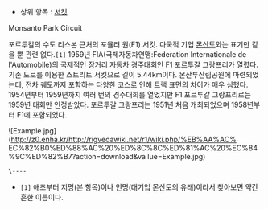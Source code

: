   * 상위 항목 : [서킷](%EC%84%9C%ED%82%B7.md)  

Monsanto Park Circuit

포르투갈의 수도 리스본 근처의 포뮬러 원(F1) 서킷. 다국적 기업
[몬산토](%EB%AA%AC%EC%82%B0%ED%86%A0.md)와는 표기만 같을 뿐 관련 없다.`[1]` 1959년
FIA(국제자동차연맹:Federation Internationale de l'Automobile)의 국제적인 장거리 자동차 경주대회인 F1
포르투갈 그랑프리가 열렸다.  
기존 도로를 이용한 스트리트 서킷으로 길이 5.44km이다. 몬산투산림공원에 마련되었는데, 전차 궤도까지 포함하는 다양한 코스로 인해 트랙
표면의 차이가 매우 심했다. 1954년부터 1959년까지 여러 번의 경주대회를 열었지만 F1 포르투갈 그랑프리로는 1959년 대회만
인정받았다. 포르투갈 그랑프리는 1951년 처음 개최되었으며 1958년부터 F1에 포함되었다.

![Example.jpg](http://z0.enha.kr/http://rigvedawiki.net/r1/wiki.php/%EB%AA%AC%
EC%82%B0%ED%88%AC%20%ED%8C%8C%ED%81%AC%20%EC%84%9C%ED%82%B7?action=download&va
lue=Example.jpg)

`\----`

  * `[1]` 애초부터 지명(본 항목)이나 인명(대기업 몬산토의 유래)이라서 찾아보면 약간 흔한 이름이다.

